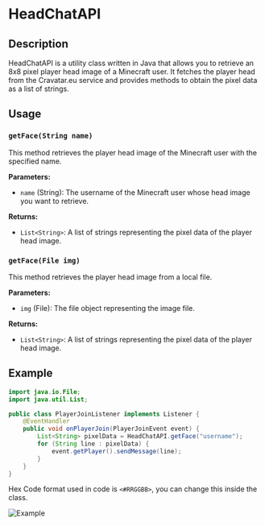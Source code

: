 # HeadChatAPI

## Description

HeadChatAPI is a utility class written in Java that allows you to retrieve an 8x8 pixel player head image of a Minecraft user. It fetches the player head from the Cravatar.eu service and provides methods to obtain the pixel data as a list of strings.

## Usage

### `getFace(String name)`

This method retrieves the player head image of the Minecraft user with the specified name.

**Parameters:**
- `name` (String): The username of the Minecraft user whose head image you want to retrieve.

**Returns:**
- `List<String>`: A list of strings representing the pixel data of the player head image.

### `getFace(File img)`

This method retrieves the player head image from a local file.

**Parameters:**
- `img` (File): The file object representing the image file.

**Returns:**
- `List<String>`: A list of strings representing the pixel data of the player head image.

## Example

```java
import java.io.File;
import java.util.List;

public class PlayerJoinListener implements Listener {
    @EventHandler
    public void onPlayerJoin(PlayerJoinEvent event) {
        List<String> pixelData = HeadChatAPI.getFace("username");
        for (String line : pixelData) {
            event.getPlayer().sendMessage(line);
        }
    }
}
```
Hex Code format used in code is `<#RRGGBB>`, you can change this inside the class.


![Example](https://cdn.discordapp.com/attachments/688470737110958213/1215799046229463090/image.png?ex=65fe1019&is=65eb9b19&hm=88567144fb499f14cb9652cc4636b6374b7cd5fd57512e3982db4aa90ce01b53&)
